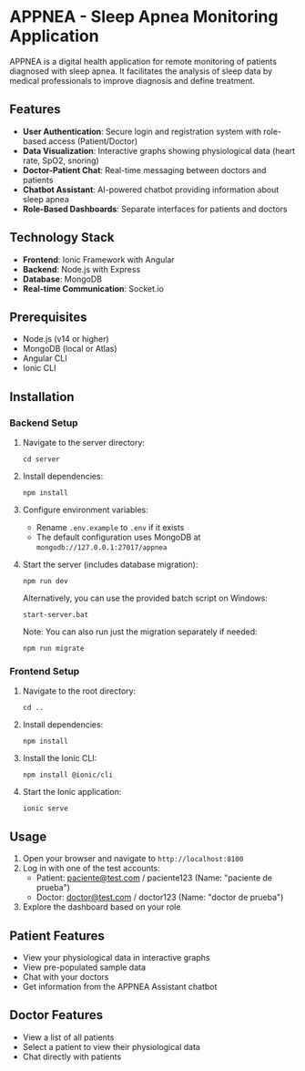 # APPNEA - Sleep Apnea Monitoring Application

APPNEA is a digital health application for remote monitoring of patients diagnosed with sleep apnea. It facilitates the analysis of sleep data by medical professionals to improve diagnosis and define treatment.

## Features

- **User Authentication**: Secure login and registration system with role-based access (Patient/Doctor)
- **Data Visualization**: Interactive graphs showing physiological data (heart rate, SpO2, snoring)
- **Doctor-Patient Chat**: Real-time messaging between doctors and patients
- **Chatbot Assistant**: AI-powered chatbot providing information about sleep apnea
- **Role-Based Dashboards**: Separate interfaces for patients and doctors

## Technology Stack

- **Frontend**: Ionic Framework with Angular
- **Backend**: Node.js with Express
- **Database**: MongoDB
- **Real-time Communication**: Socket.io

## Prerequisites

- Node.js (v14 or higher)
- MongoDB (local or Atlas)
- Angular CLI
- Ionic CLI

## Installation

### Backend Setup

1. Navigate to the server directory:
   ```
   cd server
   ```

2. Install dependencies:
   ```
   npm install
   ```

3. Configure environment variables:
   - Rename `.env.example` to `.env` if it exists
   - The default configuration uses MongoDB at `mongodb://127.0.0.1:27017/appnea`

4. Start the server (includes database migration):
   ```
   npm run dev
   ```

   Alternatively, you can use the provided batch script on Windows:
   ```
   start-server.bat
   ```

   Note: You can also run just the migration separately if needed:
   ```
   npm run migrate
   ```

### Frontend Setup

1. Navigate to the root directory:
   ```
   cd ..
   ```

2. Install dependencies:
   ```
   npm install
   ```

3. Install the Ionic CLI:
   ```
   npm install @ionic/cli
   ```

3. Start the Ionic application:
   ```
   ionic serve
   ```

## Usage

1. Open your browser and navigate to `http://localhost:8100`
2. Log in with one of the test accounts:
   - Patient: paciente@test.com / paciente123 (Name: "paciente de prueba")
   - Doctor: doctor@test.com / doctor123 (Name: "doctor de prueba")
3. Explore the dashboard based on your role

## Patient Features

- View your physiological data in interactive graphs
- View pre-populated sample data
- Chat with your doctors
- Get information from the APPNEA Assistant chatbot

## Doctor Features

- View a list of all patients
- Select a patient to view their physiological data
- Chat directly with patients

